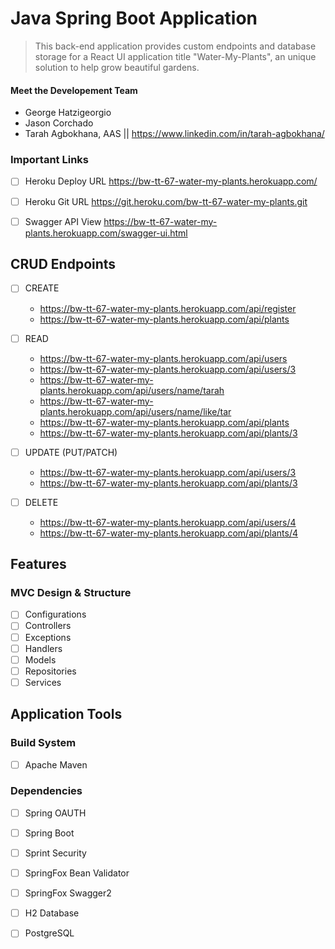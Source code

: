 # Java Spring Boot Application 
> This back-end application provides custom endpoints and database storage for a React UI application title "Water-My-Plants", an unique solution to help grow beautiful gardens.  

#### Meet the Developement Team
- George Hatzigeorgio
- Jason Corchado
- Tarah Agbokhana, AAS || https://www.linkedin.com/in/tarah-agbokhana/
  
### Important Links
* [ ] Heroku Deploy URL 
      https://bw-tt-67-water-my-plants.herokuapp.com/

* [ ] Heroku Git URL 
      https://git.heroku.com/bw-tt-67-water-my-plants.git

* [ ] Swagger API View
      https://bw-tt-67-water-my-plants.herokuapp.com/swagger-ui.html

## CRUD Endpoints
* [ ] CREATE
    - https://bw-tt-67-water-my-plants.herokuapp.com/api/register
    - https://bw-tt-67-water-my-plants.herokuapp.com/api/plants
    
* [ ] READ
    - https://bw-tt-67-water-my-plants.herokuapp.com/api/users
    - https://bw-tt-67-water-my-plants.herokuapp.com/api/users/3
    - https://bw-tt-67-water-my-plants.herokuapp.com/api/users/name/tarah
    - https://bw-tt-67-water-my-plants.herokuapp.com/api/users/name/like/tar
    - https://bw-tt-67-water-my-plants.herokuapp.com/api/plants
    - https://bw-tt-67-water-my-plants.herokuapp.com/api/plants/3
    
  
* [ ] UPDATE (PUT/PATCH)
    - https://bw-tt-67-water-my-plants.herokuapp.com/api/users/3
    - https://bw-tt-67-water-my-plants.herokuapp.com/api/plants/3
 
* [ ] DELETE
    - https://bw-tt-67-water-my-plants.herokuapp.com/api/users/4
    - https://bw-tt-67-water-my-plants.herokuapp.com/api/plants/4

## Features
### MVC Design & Structure
* [ ] Configurations
* [ ] Controllers
* [ ] Exceptions
* [ ] Handlers
* [ ] Models
* [ ] Repositories
* [ ] Services

## Application Tools
### Build System
* [ ] Apache Maven

### Dependencies
* [ ] Spring OAUTH
* [ ] Spring Boot
* [ ] Sprint Security
* [ ] SpringFox Bean Validator
* [ ] SpringFox Swagger2
* [ ] H2 Database
* [ ] PostgreSQL
  
